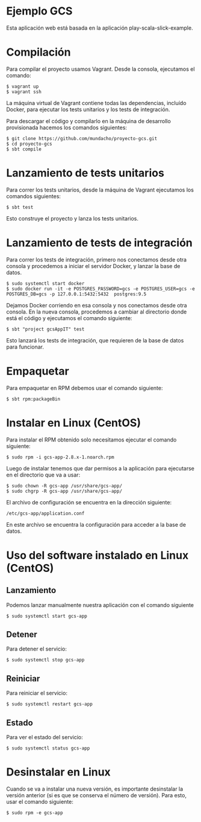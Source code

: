 # Ejemplo GCS

Esta aplicación web está basada en la aplicación play-scala-slick-example.


# Compilación

Para compilar el proyecto usamos Vagrant. Desde la consola, ejecutamos el
comando:

    $ vagrant up
    $ vagrant ssh

La máquina virtual de Vagrant contiene todas las dependencias, incluído Docker,
para ejecutar los tests unitarios y los tests de integración.

Para descargar el código y compilarlo en la máquina de desarrollo provisionada hacemos los
comandos siguientes:

    $ git clone https://github.com/mundacho/proyecto-gcs.git
    $ cd proyecto-gcs
    $ sbt compile

# Lanzamiento de tests unitarios

Para correr los tests unitarios, desde la máquina de Vagrant ejecutamos los comandos
siguientes:

    $ sbt test

Esto construye el proyecto y lanza los tests unitarios.


# Lanzamiento de tests de integración

Para correr los tests de integración, primero nos conectamos desde otra consola
y procedemos a iniciar el servidor Docker, y lanzar la base de datos.

    $ sudo systemctl start docker
    $ sudo docker run -it -e POSTGRES_PASSWORD=gcs -e POSTGRES_USER=gcs -e POSTGRES_DB=gcs -p 127.0.0.1:5432:5432  postgres:9.5


Dejamos Docker corriendo en esa consola y nos conectamos desde otra consola. En
la nueva consola, procedemos a cambiar al directorio donde está el código y
ejecutamos el comando siguiente:

    $ sbt "project gcsAppIT" test

Esto lanzará los tests de integración, que requieren de la base de datos para
funcionar.

# Empaquetar

Para empaquetar en RPM debemos usar el comando siguiente:

    $ sbt rpm:packageBin

# Instalar en Linux (CentOS)

Para instalar el RPM obtenido solo necesitamos ejecutar el comando siguiente:

    $ sudo rpm -i gcs-app-2.8.x-1.noarch.rpm

Luego de instalar tenemos que dar permisos a la aplicación
 para ejecutarse en el directorio que va a usar:

    $ sudo chown -R gcs-app /usr/share/gcs-app/
    $ sudo chgrp -R gcs-app /usr/share/gcs-app/
    
El archivo de configuración se encuentra en la dirección
 siguiente:
 
    /etc/gcs-app/application.conf

En este archivo se encuentra la configuración para acceder a la base de datos.

# Uso del software instalado en Linux (CentOS)

## Lanzamiento

Podemos lanzar manualmente nuestra aplicación con el comando siguiente

    $ sudo systemctl start gcs-app

## Detener

Para detener el servicio:

    $ sudo systemctl stop gcs-app
    
## Reiniciar

Para reiniciar el servicio:

    $ sudo systemctl restart gcs-app
    
## Estado

Para ver el estado del servicio:

    $ sudo systemctl status gcs-app
    
# Desinstalar en Linux

Cuando se va a instalar una nueva versión, es importante desinstalar la versión anterior (si es que se conserva el número de versión). Para esto, usar el comando siguiente:

    $ sudo rpm -e gcs-app
